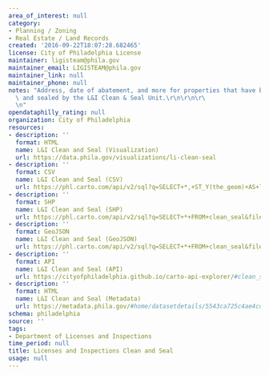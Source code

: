 ```yaml
---
area_of_interest: null
category: 
- Planning / Zoning
- Real Estate / Land Records
created: '2016-09-22T18:07:28.682465'
license: City of Philadelphia License
maintainer: ligisteam@phila.gov
maintainer_email: LIGISTEAM@phila.gov
maintainer_link: null
maintainer_phone: null
notes: "Address, date of abatement, and more for properties that have been cleaned\
  \ and sealed by the L&I Clean & Seal Unit.\r\n\r\n\r\
  \n"
opendataphilly_rating: null
organization: City of Philadelphia
resources:
- description: ''
  format: HTML
  name: L&I Clean and Seal (Visualization)
  url: https://data.phila.gov/visualizations/li-clean-seal
- description: ''
  format: CSV
  name: L&I Clean and Seal (CSV)
  url: https://phl.carto.com/api/v2/sql?q=SELECT+*,+ST_Y(the_geom)+AS+lat,+ST_X(the_geom)+AS+lng+FROM+clean_seal&filename=clean_seal&format=csv&skipfields=cartodb_id
- description: ''
  format: SHP
  name: L&I Clean and Seal (SHP)
  url: https://phl.carto.com/api/v2/sql?q=SELECT+*+FROM+clean_seal&filename=clean_seal&format=shp&skipfields=cartodb_id
- description: ''
  format: GeoJSON
  name: L&I Clean and Seal (GeoJSON)
  url: https://phl.carto.com/api/v2/sql?q=SELECT+*+FROM+clean_seal&filename=clean_seal&format=geojson&skipfields=cartodb_id
- description: ''
  format: API
  name: L&I Clean and Seal (API)
  url: https://cityofphiladelphia.github.io/carto-api-explorer/#clean_seal
- description: ''
  format: HTML
  name: L&I Clean and Seal (Metadata)
  url: https://metadata.phila.gov/#home/datasetdetails/5543ca725c4ae4cd66d3ff68/representationdetails/5e9875c5e5e4450016073dd3/
schema: philadelphia
source: ''
tags:
- Department of Licenses and Inspections
time_period: null
title: Licenses and Inspections Clean and Seal
usage: null
---
```

